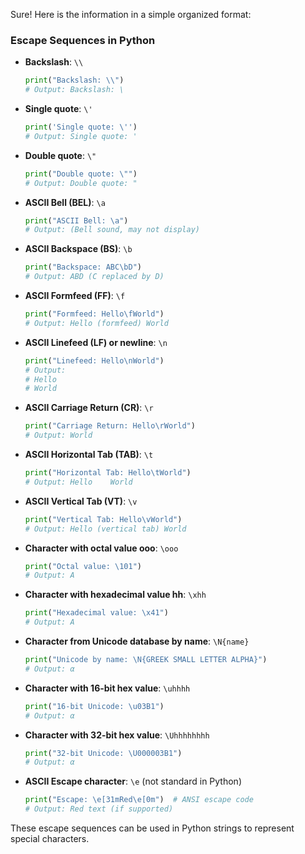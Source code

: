 Sure! Here is the information in a simple organized format:

### Escape Sequences in Python

- **Backslash**: `\\`

  ```python
  print("Backslash: \\")
  # Output: Backslash: \
  ```

- **Single quote**: `\'`

  ```python
  print('Single quote: \'')
  # Output: Single quote: '
  ```

- **Double quote**: `\"`

  ```python
  print("Double quote: \"")
  # Output: Double quote: "
  ```

- **ASCII Bell (BEL)**: `\a`

  ```python
  print("ASCII Bell: \a")
  # Output: (Bell sound, may not display)
  ```

- **ASCII Backspace (BS)**: `\b`

  ```python
  print("Backspace: ABC\bD")
  # Output: ABD (C replaced by D)
  ```

- **ASCII Formfeed (FF)**: `\f`

  ```python
  print("Formfeed: Hello\fWorld")
  # Output: Hello (formfeed) World
  ```

- **ASCII Linefeed (LF) or newline**: `\n`

  ```python
  print("Linefeed: Hello\nWorld")
  # Output:
  # Hello
  # World
  ```

- **ASCII Carriage Return (CR)**: `\r`

  ```python
  print("Carriage Return: Hello\rWorld")
  # Output: World
  ```

- **ASCII Horizontal Tab (TAB)**: `\t`

  ```python
  print("Horizontal Tab: Hello\tWorld")
  # Output: Hello    World
  ```

- **ASCII Vertical Tab (VT)**: `\v`

  ```python
  print("Vertical Tab: Hello\vWorld")
  # Output: Hello (vertical tab) World
  ```

- **Character with octal value ooo**: `\ooo`

  ```python
  print("Octal value: \101")
  # Output: A
  ```

- **Character with hexadecimal value hh**: `\xhh`

  ```python
  print("Hexadecimal value: \x41")
  # Output: A
  ```

- **Character from Unicode database by name**: `\N{name}`

  ```python
  print("Unicode by name: \N{GREEK SMALL LETTER ALPHA}")
  # Output: α
  ```

- **Character with 16-bit hex value**: `\uhhhh`

  ```python
  print("16-bit Unicode: \u03B1")
  # Output: α
  ```

- **Character with 32-bit hex value**: `\Uhhhhhhhh`

  ```python
  print("32-bit Unicode: \U000003B1")
  # Output: α
  ```

- **ASCII Escape character**: `\e` (not standard in Python)
  ```python
  print("Escape: \e[31mRed\e[0m")  # ANSI escape code
  # Output: Red text (if supported)
  ```

These escape sequences can be used in Python strings to represent special characters.
